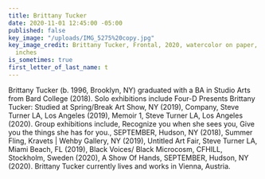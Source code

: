```yaml
---
title: Brittany Tucker
date: 2020-11-01 12:45:00 -05:00
published: false
key_image: "/uploads/IMG_5275%20copy.jpg"
key_image_credit: Brittany Tucker, Frontal, 2020, watercolor on paper, 39.5 x 27.5
  inches
is_sometimes: true
first_letter_of_last_name: t
---
```


Brittany Tucker (b. 1996, Brooklyn, NY) graduated with a BA in Studio Arts from Bard College (2018). Solo exhibitions include Four-D Presents Brittany Tucker: Studied at Spring/Break Art Show, NY (2019), Company, Steve Turner LA, Los Angeles (2019), Memoir 1, Steve Turner LA, Los Angeles (2020). Group exhibitions include, Recognize you when she sees you, Give you the things she has for you., SEPTEMBER, Hudson, NY (2018), Summer Fling, Kravets | Wehby Gallery, NY (2019), Untitled Art Fair, Steve Turner LA, Miami Beach, FL (2019), Black Voices/ Black Microcosm, CFHILL, Stockholm, Sweden (2020), A Show Of Hands, SEPTEMBER, Hudson, NY (2020). Brittany Tucker currently lives and works in Vienna, Austria. 

